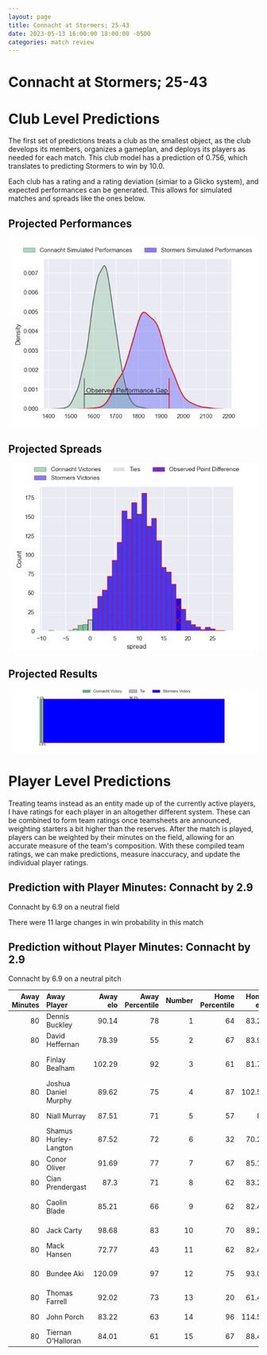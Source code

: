 ```yaml
---  
layout: page  
title: Connacht at Stormers; 25-43  
date: 2023-05-13 16:00:00 18:00:00 -0500  
categories: match review  
---
```

# Connacht at Stormers; 25-43

# Club Level Predictions


The first set of predictions treats a club as the smallest object, as the club develops its members, organizes a gameplan, and deploys its players as needed for each match. This club model has a prediction of 0.756, which translates to predicting Stormers to win by 10.0.

Each club has a rating and a rating deviation (simiar to a Glicko system), and expected performances can be generated. This allows for simulated matches and spreads like the ones below.
## Projected Performances


![Projected Performances](plots/performances_2023-05-13-Stormers-Connacht.png)
## Projected Spreads


![Projected Spreads](plots/spreads_2023-05-13-Stormers-Connacht.png)
## Projected Results


![Projected Results](plots/resultbar_2023-05-13-Stormers-Connacht.png)
# Player Level Predictions


Treating teams instead as an entity made up of the currently active players, I have ratings for each player in an altogether different system. These can be combined to form team ratings once teamsheets are announced, weighting starters a bit higher than the reserves. After the match is played, players can be weighted by their minutes on the field, allowing for an accurate measure of the team's composition. With these compiled team ratings, we can make predictions, measure inaccuracy, and update the individual player ratings.
## Prediction with Player Minutes: Connacht by 2.9


Connacht by 6.9 on a neutral field

There were 11 large changes in win probability in this match
## Prediction without Player Minutes: Connacht by 2.9


Connacht by 6.9 on a neutral pitch



|   Away Minutes | Away Player           |   Away elo |   Away Percentile |   Number |   Home Percentile |   Home elo | Home Player                  |   Home Minutes |
|---------------:|:----------------------|-----------:|------------------:|---------:|------------------:|-----------:|:-----------------------------|---------------:|
|             80 | Dennis Buckley        |      90.14 |                78 |        1 |                64 |      83.21 | Steven Kitshoff              |             80 |
|             80 | David Heffernan       |      78.39 |                55 |        2 |                67 |      83.97 | Joseph Dweba                 |             80 |
|             80 | Finlay Bealham        |     102.29 |                92 |        3 |                61 |      81.71 | Jozua Francois Malherbe      |             80 |
|             80 | Joshua Daniel Murphy  |      89.62 |                75 |        4 |                87 |     102.57 | Ben-Jason Dixon              |             80 |
|             80 | Niall Murray          |      87.51 |                71 |        5 |                57 |      80    | Ruben van Heerden            |             80 |
|             80 | Shamus Hurley-Langton |      87.52 |                72 |        6 |                32 |      70.28 | Willem Gerhardus Engelbrecht |             80 |
|             80 | Conor Oliver          |      91.69 |                77 |        7 |                67 |      85.12 | Hacjivah Dayimani            |             80 |
|             80 | Cian Prendergast      |      87.3  |                71 |        8 |                62 |      83.29 | Evan Roos                    |             80 |
|             80 | Caolin Blade          |      85.21 |                66 |        9 |                62 |      82.49 | Herschel Jerome Jantjies     |             80 |
|             80 | Jack Carty            |      98.68 |                83 |       10 |                70 |      89.27 | Immanuel Libbok              |             80 |
|             80 | Mack Hansen           |      72.77 |                43 |       11 |                62 |      82.43 | Leolin Lucien Zas            |             80 |
|             80 | Bundee Aki            |     120.09 |                97 |       12 |                75 |      93.07 | Daniel Michael du Plessis    |             80 |
|             80 | Thomas Farrell        |      92.02 |                73 |       13 |                20 |      61.45 | Adriaan Ruhan Nel            |             80 |
|             80 | John Porch            |      83.22 |                63 |       14 |                96 |     114.53 | Angelo Davids                |             80 |
|             80 | Tiernan O'Halloran    |      84.01 |                61 |       15 |                67 |      88.46 | Damian Willemse              |             80 |

